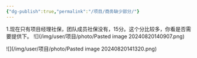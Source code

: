 ```yaml
---
{"dg-publish":true,"permalink":"/项目/商务缺少部分/"}
---
```


1.现在只有项目经理社保，团队成员社保没有，15分。这个分比较多，你看是否需要提供下。
![](/img/user/项目/photo/Pasted image 20240820140907.png)

![](/img/user/项目/photo/Pasted image 20240820141320.png)